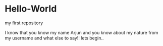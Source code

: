 # Hello-World
my first repository

I know that you know my name Arjun and you know about my nature from my username
and what else to say!! lets begin.. 
